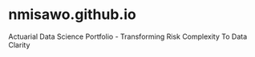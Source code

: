 # nmisawo.github.io
Actuarial Data Science Portfolio - Transforming Risk Complexity To Data Clarity
